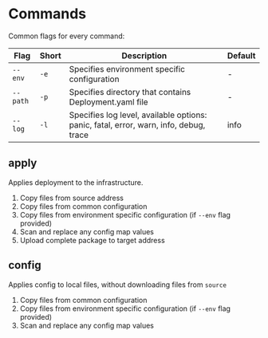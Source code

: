# Commands

Common flags for every command:

| Flag   | Short | Description                                          | Default |
|--------|-------|------------------------------------------------------|---------|
| `--env`  | `-e`    | Specifies environment specific configuration         | -       |
| `--path` | `-p`    | Specifies directory that contains Deployment.yaml file | -       |
| `--log` | `-l`    | Specifies log level, available options: panic, fatal, error, warn, info, debug, trace | info       |

## apply

Applies deployment to the infrastructure.

1. Copy files from source address
2. Copy files from common configuration
3. Copy files from environment specific configuration (if `--env` flag provided)
4. Scan and replace any config map values
5. Upload complete package to target address

## config

Applies config to local files, without downloading files from `source`

1. Copy files from common configuration
2. Copy files from environment specific configuration (if `--env` flag provided)
3. Scan and replace any config map values